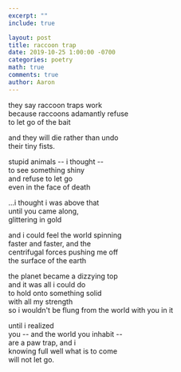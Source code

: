 ```yaml
---
excerpt: ""
include: true

layout: post
title: raccoon trap
date: 2019-10-25 1:00:00 -0700
categories: poetry
math: true
comments: true
author: Aaron
---
```






they say raccoon traps work  
because raccoons adamantly refuse  
to let go of the bait  

and they will die rather than undo  
their tiny fists.  

stupid animals -- i thought --  
to see something shiny  
and refuse to let go  
even in the face of death  

...i thought i was above that  
until you came along,  
glittering in gold  

and i could feel the world spinning  
faster and faster, and the  
centrifugal forces pushing me off  
the surface of the earth  

the planet became a dizzying top  
and it was all i could do  
to hold onto something solid  
with all my strength  
so i wouldn't be flung from the world with you in it  

until i realized  
you -- and the world you inhabit --  
are a paw trap, and i  
knowing full well what is to come  
will not let go.

